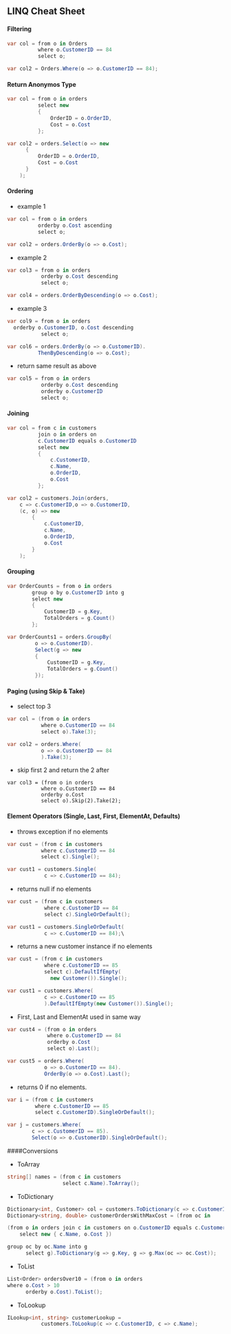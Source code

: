## LINQ Cheat Sheet

#### Filtering
```c#
var col = from o in Orders
          where o.CustomerID == 84
          select o;
```
```c#
var col2 = Orders.Where(o => o.CustomerID == 84);
```

#### Return Anonymos Type
```c#
var col = from o in orders
          select new 
          { 
              OrderID = o.OrderID, 
              Cost = o.Cost 
          };
```
```c#
var col2 = orders.Select(o => new 
      {
          OrderID = o.OrderID, 
          Cost = o.Cost
      }
    );
```

#### Ordering
- example 1
```c#
var col = from o in orders
          orderby o.Cost ascending
          select o;
```
```c#
var col2 = orders.OrderBy(o => o.Cost);
```
- example 2
```c#
var col3 = from o in orders
           orderby o.Cost descending
           select o;
```
```c#
var col4 = orders.OrderByDescending(o => o.Cost);
```
- example 3
```c#
var col9 = from o in orders
  orderby o.CustomerID, o.Cost descending
           select o;
```
```c#
var col6 = orders.OrderBy(o => o.CustomerID).
          ThenByDescending(o => o.Cost);
```
- return same result as above
```c#
var col5 = from o in orders
           orderby o.Cost descending
           orderby o.CustomerID
           select o;
```

#### Joining
```c#
var col = from c in customers
          join o in orders on 
          c.CustomerID equals o.CustomerID
          select new 
          {
              c.CustomerID, 
              c.Name, 
              o.OrderID, 
              o.Cost
          };	
```
```c#
var col2 = customers.Join(orders, 
    c => c.CustomerID,o => o.CustomerID, 
    (c, o) => new 
        { 
            c.CustomerID, 
            c.Name, 
            o.OrderID, 
            o.Cost 
        }
    );
```

#### Grouping
```c#
var OrderCounts = from o in orders
        group o by o.CustomerID into g
        select new
        {
            CustomerID = g.Key,
            TotalOrders = g.Count()
        };	
```
```c#
var OrderCounts1 = orders.GroupBy(
         o => o.CustomerID).
         Select(g => new 
         { 
             CustomerID = g.Key, 
             TotalOrders = g.Count() 
         });
```
#### Paging (using Skip & Take)
- select top 3
```c#
var col = (from o in orders
           where o.CustomerID == 84
           select o).Take(3);
```
```c#
var col2 = orders.Where(
           o => o.CustomerID == 84
           ).Take(3);
```

- skip first 2 and return the 2 after
```c@
var col3 = (from o in orders
           where o.CustomerID == 84
           orderby o.Cost
           select o).Skip(2).Take(2);
```

#### Element Operators (Single, Last, First, ElementAt, Defaults)
- throws exception if no elements
```c#
var cust = (from c in customers
           where c.CustomerID == 84
           select c).Single();
```
```c#
var cust1 = customers.Single(
            c => c.CustomerID == 84);
```
- returns null if no elements
```c#
var cust = (from c in customers
            where c.CustomerID == 84
            select c).SingleOrDefault();
```	
```c#
var cust1 = customers.SingleOrDefault(
            c => c.CustomerID == 84);\
```
- returns a new customer instance if no elements
```c#
var cust = (from c in customers
            where c.CustomerID == 85
            select c).DefaultIfEmpty(
              new Customer()).Single();
```
```c#
var cust1 = customers.Where(
            c => c.CustomerID == 85
            ).DefaultIfEmpty(new Customer()).Single();
```
- First, Last and ElementAt used in same way
```c#
var cust4 = (from o in orders
             where o.CustomerID == 84
             orderby o.Cost
             select o).Last();
```	
```c#
var cust5 = orders.Where(
            o => o.CustomerID == 84).
            OrderBy(o => o.Cost).Last();
```
- returns 0 if no elements.
```c#
var i = (from c in customers
         where c.CustomerID == 85
         select c.CustomerID).SingleOrDefault();
```
```c#
var j = customers.Where(
        c => c.CustomerID == 85).
        Select(o => o.CustomerID).SingleOrDefault();
```

####Conversions

- ToArray
```c#
string[] names = (from c in customers
                  select c.Name).ToArray();
```
- ToDictionary
```c#
Dictionary<int, Customer> col = customers.ToDictionary(c => c.CustomerID);
Dictionary<string, double> customerOrdersWithMaxCost = (from oc in

(from o in orders join c in customers on o.CustomerID equals c.CustomerID
 	select new { c.Name, o.Cost })

group oc by oc.Name into g
      select g).ToDictionary(g => g.Key, g => g.Max(oc => oc.Cost));
```
- ToList
```c#
List<Order> ordersOver10 = (from o in orders
where o.Cost > 10
      orderby o.Cost).ToList();
```
- ToLookup
```c#
ILookup<int, string> customerLookup = 
           customers.ToLookup(c => c.CustomerID, c => c.Name);
```